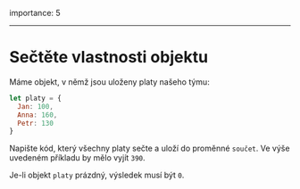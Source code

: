 importance: 5

---

# Sečtěte vlastnosti objektu

Máme objekt, v němž jsou uloženy platy našeho týmu:

```js
let platy = {
  Jan: 100,
  Anna: 160,
  Petr: 130
}
```

Napište kód, který všechny platy sečte a uloží do proměnné `součet`. Ve výše uvedeném příkladu by mělo vyjít `390`.

Je-li objekt `platy` prázdný, výsledek musí být `0`.